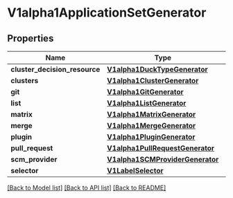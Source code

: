 # V1alpha1ApplicationSetGenerator

## Properties
Name | Type | Description | Notes
------------ | ------------- | ------------- | -------------
**cluster_decision_resource** | [**V1alpha1DuckTypeGenerator**](V1alpha1DuckTypeGenerator.md) |  | [optional] 
**clusters** | [**V1alpha1ClusterGenerator**](V1alpha1ClusterGenerator.md) |  | [optional] 
**git** | [**V1alpha1GitGenerator**](V1alpha1GitGenerator.md) |  | [optional] 
**list** | [**V1alpha1ListGenerator**](V1alpha1ListGenerator.md) |  | [optional] 
**matrix** | [**V1alpha1MatrixGenerator**](V1alpha1MatrixGenerator.md) |  | [optional] 
**merge** | [**V1alpha1MergeGenerator**](V1alpha1MergeGenerator.md) |  | [optional] 
**plugin** | [**V1alpha1PluginGenerator**](V1alpha1PluginGenerator.md) |  | [optional] 
**pull_request** | [**V1alpha1PullRequestGenerator**](V1alpha1PullRequestGenerator.md) |  | [optional] 
**scm_provider** | [**V1alpha1SCMProviderGenerator**](V1alpha1SCMProviderGenerator.md) |  | [optional] 
**selector** | [**V1LabelSelector**](V1LabelSelector.md) |  | [optional] 

[[Back to Model list]](../README.md#documentation-for-models) [[Back to API list]](../README.md#documentation-for-api-endpoints) [[Back to README]](../README.md)

